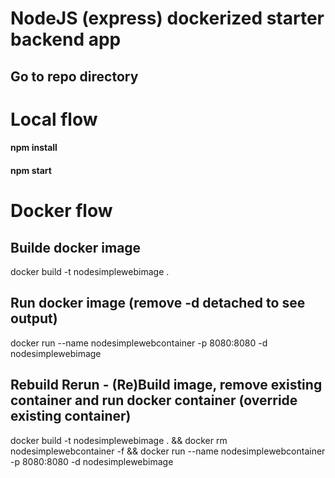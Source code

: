 # NodeJS (express) dockerized starter backend app 

## Go to repo directory

# Local flow
#### npm install 
#### npm start

# Docker flow
## Builde docker image 
docker build -t nodesimplewebimage .

## Run docker image (remove -d detached to see output)
docker run --name nodesimplewebcontainer -p 8080:8080 -d nodesimplewebimage

## Rebuild Rerun - (Re)Build image, remove existing container and run docker container (override existing container)
docker build -t nodesimplewebimage . && docker rm nodesimplewebcontainer -f && docker run --name nodesimplewebcontainer -p 8080:8080 -d nodesimplewebimage